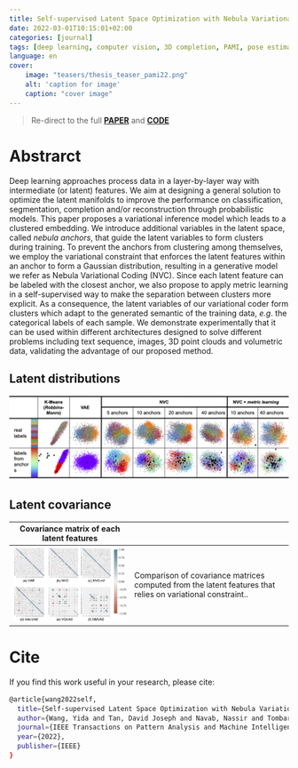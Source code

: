 ```yaml
---
title: Self-supervised Latent Space Optimization with Nebula Variational Coding
date: 2022-03-01T10:15:01+02:00
categories: [journal]
tags: [deep learning, computer vision, 3D completion, PAMI, pose estimation, planar reconstruction, semantic segmentation, point cloud, machine translation, semantic completion, variational inference, clustering]
language: en
cover:
    image: "teasers/thesis_teaser_pami22.png"
    alt: 'caption for image'
    caption: "cover image"
---
```

> Re-direct to the full [**PAPER**](https://ieeexplore.ieee.org/document/9740011/) and [**CODE**](https://github.com/wangyida/nebula-anchors)

# Abstrarct

Deep learning approaches process data in a layer-by-layer way with intermediate (or latent) features. We aim at designing a general solution to optimize the latent manifolds to improve the performance on classification, segmentation, completion and/or reconstruction through probabilistic models. This paper proposes a variational inference model which leads to a clustered embedding. We introduce additional variables in the latent space, called *nebula anchors*, that guide the latent variables to form clusters during training. To prevent the anchors from clustering among themselves, we employ the variational constraint that enforces the latent features within an anchor to form a Gaussian distribution, resulting in a generative model we refer as Nebula Variational Coding (NVC). Since each latent feature can be labeled with the closest anchor, we also propose to apply metric learning in a self-supervised way to make the separation between clusters more explicit. As a consequence, the latent variables of our variational coder form clusters which adapt to the generated semantic of the training data, *e.g*. the categorical labels of each sample. We demonstrate experimentally that it can be used within different architectures designed to solve different problems including text sequence, images, 3D point clouds and volumetric data, validating the advantage of our proposed method. 

## Latent distributions
![clusters](images/clusters.png#center)

## Latent covariance
| Covariance matrix of each latent features |  |
| :-: | :-- |
![covariance](images/PAMI_covariance.png#center) | Comparison of covariance matrices computed from the latent features that relies on variational constraint..

# Cite

If you find this work useful in your research, please cite:

```bash
@article{wang2022self,
  title={Self-supervised Latent Space Optimization with Nebula Variational Coding},
  author={Wang, Yida and Tan, David Joseph and Navab, Nassir and Tombari, Federico},
  journal={IEEE Transactions on Pattern Analysis and Machine Intelligence},
  year={2022},
  publisher={IEEE}
}
```
